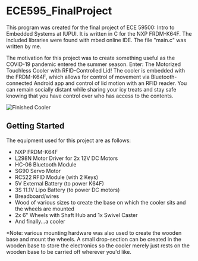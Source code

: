 # ECE595_FinalProject

This program was created for the final project of ECE 59500: Intro to Embedded Systems at IUPUI. It is written in C for the NXP FRDM-K64F. The included libraries were found with mbed online IDE. The file "main.c" was written by me. 

The motivation for this project was to create something useful as the COVID-19 pandemic entered the summer season. Enter: The Motorized Touchless Cooler with RFID-Controlled Lid! The cooler is embedded with the FRDM-K64F, which allows for control of movement via Bluetooth-connected Android app and control of lid motion with an RFID reader. You can remain socially distant while sharing your icy treats and stay safe knowing that you have control over who has access to the contents.

![Finished Cooler](https://imgur.com/Yweqs4K)

## Getting Started

The equipment used for this project are as follows:
- NXP FRDM-K64F
- L298N Motor Driver for 2x 12V DC Motors
- HC-06 Bluetooth Module
- SG90 Servo Motor
- RC522 RFID Module (with 2 Keys)
- 5V External Battery (to power K64F)
- 3S 11.1V Lipo Battery (to power DC motors)
- Breadboard/wires
- Wood of various sizes to create the base on which the cooler sits and the wheels are mounted
- 2x 6" Wheels with Shaft Hub and 1x Swivel Caster
- And finally...a cooler

*Note: various mounting hardware was also used to create the wooden base and mount the wheels. A small drop-section can be created in the wooden base to store the electronics so the cooler merely just rests on the wooden base to be carried off wherever you'd like.

